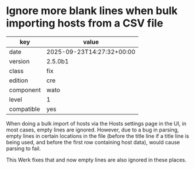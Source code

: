 [//]: # (werk v2)
# Ignore more blank lines when bulk importing hosts from a CSV file

key        | value
---------- | ---
date       | 2025-09-23T14:27:32+00:00
version    | 2.5.0b1
class      | fix
edition    | cre
component  | wato
level      | 1
compatible | yes

When doing a bulk import of hosts via the Hosts settings page in the UI, in
most cases, empty lines are ignored. However, due to a bug in parsing, empty
lines in certain locations in the file (before the title line if a title line
is being used, and before the first row containing host data), would cause
parsing to fail.

This Werk fixes that and now empty lines are also ignored in these places.

